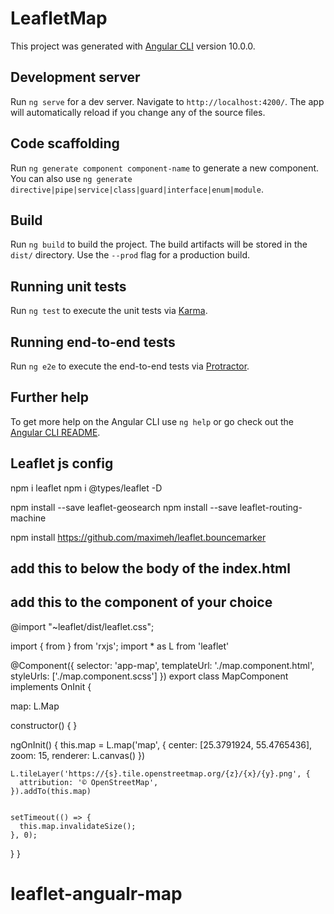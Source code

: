 # LeafletMap

This project was generated with [Angular CLI](https://github.com/angular/angular-cli) version 10.0.0.

## Development server

Run `ng serve` for a dev server. Navigate to `http://localhost:4200/`. The app will automatically reload if you change any of the source files.

## Code scaffolding

Run `ng generate component component-name` to generate a new component. You can also use `ng generate directive|pipe|service|class|guard|interface|enum|module`.

## Build

Run `ng build` to build the project. The build artifacts will be stored in the `dist/` directory. Use the `--prod` flag for a production build.

## Running unit tests

Run `ng test` to execute the unit tests via [Karma](https://karma-runner.github.io).

## Running end-to-end tests

Run `ng e2e` to execute the end-to-end tests via [Protractor](http://www.protractortest.org/).

## Further help

To get more help on the Angular CLI use `ng help` or go check out the [Angular CLI README](https://github.com/angular/angular-cli/blob/master/README.md).


## Leaflet js config
npm i leaflet
npm i @types/leaflet -D
<!-- npm install --save leaflet-search -->
npm install --save leaflet-geosearch
npm install --save leaflet-routing-machine

npm install https://github.com/maximeh/leaflet.bouncemarker

## add this to below the body of the index.html
<link
  rel="stylesheet"
  href="https://unpkg.com/leaflet-geosearch@3.0.0/dist/geosearch.css"
/>

<!-- Make sure you put this AFtER leaflet.js, when using with leaflet -->
<script src="https://unpkg.com/leaflet-geosearch@3.0.0/dist/geosearch.umd.js"></script>

## add this to the component of your choice
<div id="map"></div>

@import "~leaflet/dist/leaflet.css";


import { from } from 'rxjs';
import * as L from 'leaflet'

@Component({
  selector: 'app-map',
  templateUrl: './map.component.html',
  styleUrls: ['./map.component.scss']
})
export class MapComponent implements OnInit {


  map: L.Map

  constructor() { }

  ngOnInit() {
    this.map = L.map('map', {
      center: [25.3791924, 55.4765436],
      zoom: 15,
      renderer: L.canvas()
    })

    L.tileLayer('https://{s}.tile.openstreetmap.org/{z}/{x}/{y}.png', {
      attribution: '© OpenStreetMap',
    }).addTo(this.map)


    setTimeout(() => {
      this.map.invalidateSize();
    }, 0);
  }
}
# leaflet-angualr-map
